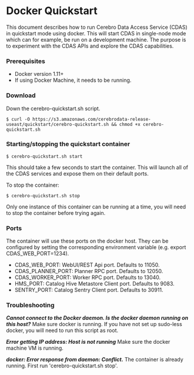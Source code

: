 # Docker Quickstart
This document describes how to run Cerebro Data Access Service (CDAS) in quickstart
mode using docker. This will start CDAS in single-node mode which can for example,
be run on a development machine. The purpose is to experiment with the CDAS APIs
and explore the CDAS capabilities.

### Prerequisites
  - Docker version 1.11+
  - If using Docker Machine, it needs to be running.

### Download
Down the cerebro-quickstart.sh script.
```shell
$ curl -O https://s3.amazonaws.com/cerebrodata-release-useast/quickstart/cerebro-quickstart.sh && chmod +x cerebro-quickstart.sh
```

### Starting/stopping the quickstart container
```shell
$ cerebro-quickstart.sh start
```
This should take a few seconds to start the container. This will launch all of the CDAS
services and expose them on their default ports.

To stop the container:
```
$ cerebro-quickstart.sh stop
```

Only one instance of this container can be running at a time, you will need to stop the
container before trying again.

### Ports
The container will use these ports on the docker host. They can be configured by setting
the corresponding environment variable (e.g. export CDAS_WEB_PORT=1234).
  - CDAS_WEB_PORT: WebUI/REST Api port. Defaults to 11050.
  - CDAS_PLANNER_PORT: Planner RPC port. Defaults to 12050.
  - CDAS_WORKER_PORT: Worker RPC port. Defaults to 13040.
  - HMS_PORT: Catalog Hive Metastore Client port. Defaults to 9083.
  - SENTRY_PORT: Catalog Sentry Client port. Defaults to 30911.

### Troubleshooting
***Cannot connect to the Docker daemon. Is the docker daemon running on this host?***
Make sure docker is running. If you have not set up sudo-less docker, you will need
to run this script as root.

***Error getting IP address: Host is not running***
Make sure the docker machine VM is running.

***docker: Error response from daemon: Conflict.***
The container is already running. First run 'cerebro-quickstart.sh stop'.

